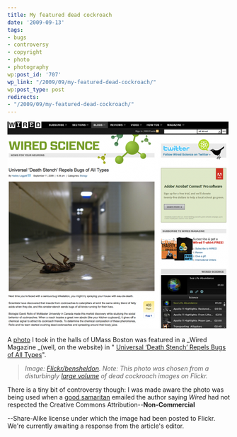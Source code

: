 ```yaml
---
title: My featured dead cockroach
date: '2009-09-13'
tags:
- bugs
- controversy
- copyright
- photo
- photography
wp:post_id: '707'
wp_link: "/2009/09/my-featured-dead-cockroach/"
wp:post_type: post
redirects:
- "/2009/09/my-featured-dead-cockroach/"
---
```


[ ![wired-cockroach](2009-09-13-My-featured-dead-cockroach/wired-cockroach-500x468.png "wired-cockroach") ](2009-09-13-My-featured-dead-cockroach/wired-cockroach.png)

A [photo](http://www.flickr.com/photos/bensheldon/1306195094/) I took in the halls of UMass Boston was featured in a _Wired Magazine _(well, on the website) in " [Universal ‘Death Stench’ Repels Bugs of All Types](http://www.wired.com/wiredscience/2009/09/deathstench/)".

> _Image: [Flickr/bensheldon](http://www.flickr.com/photos/bensheldon/1306195094/). Note: This photo was chosen from a disturbingly [large volume](http://www.flickr.com/search/show/?q=dead+cockroach) of dead cockroach images on Flickr._

There is a tiny bit of controversy though: I was made aware the photo was being used when a [good samaritan](http://www.tomtwigg.com/) emailed the author saying _Wired_ had not respected the Creative Commons Attribution--**Non-Commercial**

--Share-Alike license under which the image had been posted to Flickr. We're currently awaiting a response from the article's editor.

